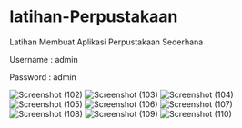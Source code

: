# latihan-Perpustakaan
Latihan Membuat Aplikasi Perpustakaan Sederhana

Username : admin


Password : admin

![Screenshot (102)](https://user-images.githubusercontent.com/57186921/97986289-77061a80-1e14-11eb-9afa-7aa81c1c9f97.png)
![Screenshot (103)](https://user-images.githubusercontent.com/57186921/97986297-78cfde00-1e14-11eb-99ef-a8d34a609636.png)
![Screenshot (104)](https://user-images.githubusercontent.com/57186921/97986298-7a010b00-1e14-11eb-872a-04d935e4197c.png)
![Screenshot (105)](https://user-images.githubusercontent.com/57186921/97986302-7a99a180-1e14-11eb-8d37-efed9c858e8b.png)
![Screenshot (106)](https://user-images.githubusercontent.com/57186921/97986303-7bcace80-1e14-11eb-8d49-f81f539233b1.png)
![Screenshot (107)](https://user-images.githubusercontent.com/57186921/97986307-7c636500-1e14-11eb-8b42-cd3d98306139.png)
![Screenshot (108)](https://user-images.githubusercontent.com/57186921/97986313-7cfbfb80-1e14-11eb-926f-3ffc1f7290d8.png)
![Screenshot (109)](https://user-images.githubusercontent.com/57186921/97986317-7e2d2880-1e14-11eb-94c4-7a3d9d8cfbb9.png)
![Screenshot (110)](https://user-images.githubusercontent.com/57186921/97986318-7ec5bf00-1e14-11eb-8e30-f3cfcdcd63dd.png)

